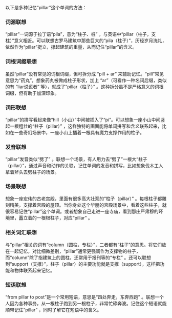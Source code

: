 以下是多种记忆“pillar”这个单词的方法：

### 词源联想
“pillar”一词源于拉丁语“pila”，意为“柱子、桩” ，与英语中“pillar（柱子，支柱）”意义相近。可以联想古罗马建筑中那些巨大的“pila（柱子）”，历经岁月洗礼，依然作为“pillar”挺立，撑起建筑的重量，从而记住“pillar”的含义。

### 词根词缀联想
虽然“pillar”没有常见的词根词缀，但可拆分成 “pill + ar” 来辅助记忆。“pill”常见意思为“药丸”，想象药丸被做成柱子形状，加上 “ar”（可看作一种名词后缀，类似的有 “liar说谎者” 等），就成了“pillar（柱子）” 。这种拆分虽不是严格意义的词根词缀，但有助于加深印象。

### 词形联想
“pillar”的拼写看起来像“hill（小山）”中间被插入了“pi”。可以想象一座小山中间竖起一根粗壮的“柱子（pillar）” ，这样独特的画面能将单词拼写和含义联系起来，比如在一些奇幻场景中，一座小山上插着一根具有魔力支撑作用的柱子。

### 发音联想
“pillar”发音类似“劈了” 。联想一个场景，有人用力去“劈了”一根大“柱子（pillar）”，通过声音和动作的关联，记住单词的发音和拼写，比如想象伐木工人拿着斧头去劈柱子的场景。

### 场景联想
想象一座宏伟的古老宫殿，里面有很多高大壮观的“柱子（pillar）” 。每根柱子都雕刻精美，支撑着宫殿的屋顶。当你身处这个华丽的宫殿场景中，看着这些柱子，就很容易记住“pillar”这个单词。或者想象自己走进一座寺庙，看到那庄严肃穆的环境里，矗立着的一根根柱子，对应“pillar” 。

### 相关词汇联想
与“pillar”相关的词有“column（圆柱，专栏）”，二者都有“柱子”的意思。将它们放在一起记忆，对比细微差别，“pillar”通常更强调作为支撑物的柱子，而“column”除了指建筑上的圆柱，还常用于报刊等的“专栏” 。还可以联想到“support（支撑）”，柱子（pillar）的主要功能就是支撑（support），这样把功能和物体联系起来记忆。

### 短语联想
“from pillar to post”是一个常用短语，意思是“四处奔走，东奔西跑” 。联想一个人因为各种事务，从一根柱子跑到另一根柱子，非常忙碌奔波。记住这个短语就能顺带记住“pillar” ，同时了解它在短语中的含义。 